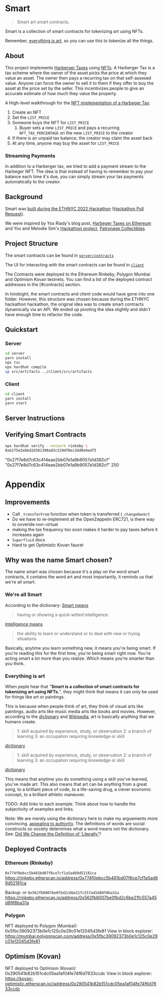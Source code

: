 # Smart

> Smart art smart contracts. 

Smart is a collection of smart contracts for tokenizing art using NFTs.

Remember, [everything is art](#everything-is-art), so you can use this to tokenize all the things.

## About

This project implements [Harberger Taxes](https://medium.com/@simondlr/what-is-harberger-tax-where-does-the-blockchain-fit-in-1329046922c6) using [NFTs](https://github.com/atilatech/smart/blob/4cacae1e5524f71f4c1c43ab0e50bdf7d666bad9/server/contracts/HarbegerNFT.sol). A Harberger Tax is a tax scheme where the owner of the asset picks the price at which they value an asset. The owner then pays a recurring tax on that self-assesed value. Anyone can force the owner to sell it to them if they offer to buy the asset at the price set by the seller. This incentivizes people to give an accurate estimate of how much they value the property.

A High-level walkthrough for the [NFT implementation of a Harbeger Tax](https://github.com/atilatech/smart/blob/4cacae1e5524f71f4c1c43ab0e50bdf7d666bad9/server/contracts/HarbegerNFT.sol):

1. Create an NFT
1. Set the `LIST_PRICE`
1. Someone buys the NFT for `LIST_PRICE`
    1.  Buyer sets a new `LIST_PRICE` and pays a recurring `NFT_TAX_PERCENTAGE`  on the new `LIST_PRICE` to the creator
1. If there is an unpaid tax balance, the creator may claim the asset back
1. At any time, anyone may buy the asset for `LIST_PRICE` 


### Streaming Payments

In addition to a Harberger tax, we tried to add a payment stream to the Harbeger NFT. The idea is that instead of having to remember to pay your balance each time it's due, you can simply stream your tax payments automatically to the creator.

## Background

Smart was [built during the ETHNYC 2022 Hackathon](https://ethglobal.com/showcase/smart-a24kg) ([Hackathon Pull Request](https://github.com/atilatech/smart/pull/1)).

We were inspired by Yos Riady's blog post, [Harbeger Taxes on Ethereum](https://yos.io/2018/11/18/harberger-taxes) and Yos and Melodie Sim's [Hackathon project](https://devpost.com/software/patronage-collectibles), [Patronage Collectibles](https://github.com/happytreat/PatronageCollectibles).

## Project Structure

The smart contracts can be found in [`server/contracts`](server/contracts)

The UI for interacting with the smart contracts can be found in [`client`](client)

The Contracts were deployed to the Ethereum Rinkeby, Polygon Mumbai and Optimism Kovan testnets. You can find a list of the deployed contract addresses in the [#contracts] section.

In hindsight, the smart contracts and client code would have gone into one folder. However, this structure was chosen because during the ETHNYC hackathon hackathon, the original idea was to create smart contracts dynamically via an API. We ended up pivoting the idea slightly and didn't have enough time to refactor the code.

## Quickstart


### Server

```bash
cd server
yarn install
npx tsc
npx hardhat compile
cp src/artifacts ../client/src/artifacts
```

### Client

```bash
cd client
yarn install
yarn start
```

## Server Instructions



## Verifying Smart Contracts

```bash
npx hardhat verify --network rinkeby \
0xb275e2ebbd2d381390ad3c229df0ec3dd0e9edf5 
```
"0x27f7e8d7c63c414eae2bb07e1a9b9057a1d382cf" "0x27f7e8d7c63c414eae2bb07e1a9b9057a1d382cf" 250




# Appendix

## Improvements


- Call `_transferFrom` function when token is transferred (`_changeOwner`)
- Do we have to re-implement all the OpenZeppelin ERC721, is there way to ovveride non-virtual
- making the tax frequency too soon makes it harder to pay taxes before it increases again
- `Superfluid` docs
- Hard to get Optimistic Kovan faucet

## Why was the name Smart chosen?

The name smart was chosen because it's a play on the word smart contracts, it contains the word art and most importantly, it reminds us that we're all smart. 


### We're all Smart



According to the dictionary: [Smart means](https://www.merriam-webster.com/dictionary/intelligence)

> having or showing a quick-witted intelligence.

[Intelligence means](https://www.merriam-webster.com/dictionary/intelligence)
> the ability to learn or understand or to deal with new or trying situations

Basically, anytime you learn something new, it means you're being smart. If you're reading this for the first time, you're being smart right now. You're acting smart a lot more than you realize. Which means you're smarter than you think.

### Everything is art

When peple hear that "__Smart is a collection of smart contracts for tokenizing art using NFTs.__", they might think that means it can only be used for things like art or paintings.

This is because when people think of art, they think of visual arts like paintings, audio arts like music media arts like books and movies. However, according to the [dictionary](https://www.merriam-webster.com/dictionary/art) and [Wikipedia](https://en.wikipedia.org/wiki/Art), art is basically anything that we humans create.

> 1: skill acquired by experience, study, or observation
> 2: a branch of learning
> 3: an occupation requiring knowledge or skill

[dictionary](https://www.merriam-webster.com/dictionary/art)


> 1: skill acquired by experience, study, or observation
> 2: a branch of learning
> 3: an occupation requiring knowledge or skill

[dictionary](https://www.merriam-webster.com/dictionary/art)

This means that anytime you do something using a skill you've learned, you've made art. This also means that art can be anything from a great song, to a brilliant piece of code, to a life-saving drug, a clever economic concept, to a brilliant athletic maneuver.

TODO: Add links to each example. Think about how to handle the subjectivity of examples and links.

Note: We are merely using the dictionary here to make my arguements more convincing.  [appealing to authority](https://www.logicallyfallacious.com/logicalfallacies/Appeal-to-Authority). The definitions of words are social constructs so society determines what a word means not the dictionary. See: [Did We Change the Definition of 'Literally'](https://www.merriam-webster.com/words-at-play/misuse-of-literally)?



## Deployed Contracts

### Ethereum (Rinkeby)

`0x774f0ebcc5b481bd07f6ce7cf1a5ad69d52181ca`
https://rinkeby.etherscan.io/address/0x774f0ebcc5b481bd07f6ce7cf1a5ad69d52181ca

Backup:
or `0x562fb8007be0fbd2c6be21fc557a45d89f8ba31a`
https://rinkeby.etherscan.io/address/0x562fb8007be0fbd2c6be21fc557a45d89f8ba31a

### Polygon
NFT deployed to Polygon (Mumbai): 0x5fbc39092373b0e1c125c0e29c01e12045d3fe81
View in block explorer: https://mumbai.polygonscan.com/address/0x5fbc39092373b0e1c125c0e29c01e12045d3fe81

## Optimism (Kovan)
NFT deployed to Optimism (Kovan): 0x290541b82b151cdc05ea1af04fe74f6d7633ccdc
View in block explorer: https://kovan-optimistic.etherscan.io//address/0x290541b82b151cdc05ea1af04fe74f6d7633ccdc
